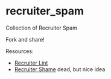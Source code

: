 recruiter_spam
==============

Collection of Recruiter Spam

Fork and share!

Resources:

- [Recruiter Lint](http://blog.sourcing.io/recruiter-lint)
- [Recruiter Shame](http://shame.heroku.com/) dead, but nice idea
